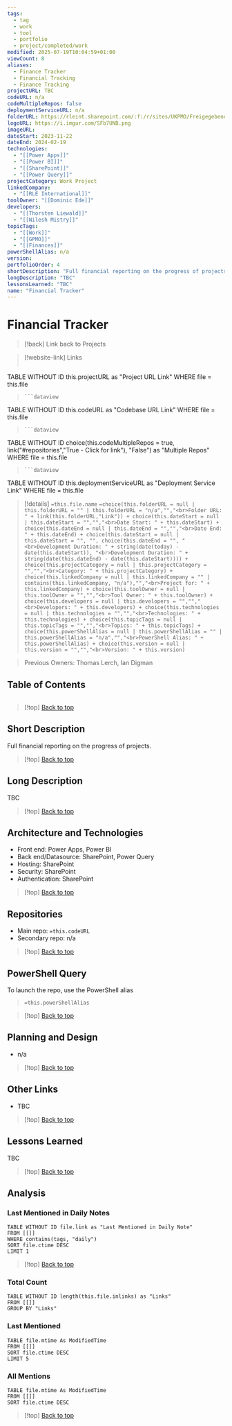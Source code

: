 ```yaml
---
tags:
  - tag
  - work
  - tool
  - portfolio
  - project/completed/work
modified: 2025-07-19T10:04:59+01:00
viewCount: 8
aliases:
  - Finance Tracker
  - Financial Tracking
  - Finance Tracking
projectURL: TBC
codeURL: n/a
codeMultipleRepos: false
deploymentServiceURL: n/a
folderURL: https://rleint.sharepoint.com/:f:/r/sites/UKPMO/Freigegebene%20Dokumente/General/Tools/Financial%20Tracker?csf=1&web=1&e=7tWn8h
logoURL: https://i.imgur.com/SFb7UNB.png
imageURL: 
dateStart: 2023-11-22
dateEnd: 2024-02-19
technologies:
  - "[[Power Apps]]"
  - "[[Power BI]]"
  - "[[SharePoint]]"
  - "[[Power Query]]"
projectCategory: Work Project
linkedCompany:
  - "[[RLE International]]"
toolOwner: "[[Dominic Ede]]"
developers:
  - "[[Thorsten Liewald]]"
  - "[[Nilesh Mistry]]"
topicTags:
  - "[[Work]]"
  - "[[GPMO]]"
  - "[[Finances]]"
powerShellAlias: n/a
version: 
portfolioOrder: 4
shortDescription: "Full financial reporting on the progress of projects."
longDescription: "TBC"
lessonsLearned: "TBC"
name: "Financial Tracker"
---
```


# Financial Tracker

> [!back] Link back to <span class="theme-link">Projects</span>

>[!website-link] Links
> ```dataview
TABLE WITHOUT ID this.projectURL as "Project URL Link"
WHERE file = this.file
>```
>```dataview
TABLE WITHOUT ID this.codeURL as "Codebase URL Link"
WHERE file = this.file
>```
>```dataview
TABLE WITHOUT ID choice(this.codeMultipleRepos = true, link("#repositories","True - Click for link"), "False") as "Multiple Repos"
WHERE file = this.file
>```
>```dataview
TABLE WITHOUT ID this.deploymentServiceURL as "Deployment Service Link"
WHERE file = this.file

>[!details]  `=this.file.name`
>`=choice(this.folderURL = null | this.folderURL = "" | this.folderURL = "n/a","","<br>Folder URL: " + link(this.folderURL,"Link")) + choice(this.dateStart = null | this.dateStart = "","","<br>Date Start: " + this.dateStart) + choice(this.dateEnd = null | this.dateEnd = "","","<br>Date End: " + this.dateEnd) + choice(this.dateStart = null | this.dateStart = "", "", choice(this.dateEnd = "", "<br>Development Duration: " + string(date(today) - date(this.dateStart)), "<br>Development Duration: " + string(date(this.dateEnd) - date(this.dateStart)))) + choice(this.projectCategory = null | this.projectCategory = "","","<br>Category: " + this.projectCategory) + choice(this.linkedCompany = null | this.linkedCompany = "" | contains(this.linkedCompany, "n/a"),"","<br>Project for: " + this.linkedCompany) + choice(this.toolOwner = null | this.toolOwner = "","","<br>Tool Owner: " + this.toolOwner) + choice(this.developers = null | this.developers = "","","<br>Developers: " + this.developers) + choice(this.technologies = null | this.technologies = "","","<br>Technologies: " + this.technologies) + choice(this.topicTags = null | this.topicTags = "","","<br>Topics: " + this.topicTags) + choice(this.powerShellAlias = null | this.powerShellAlias = "" | this.powerShellAlias = "n/a","","<br>PowerShell Alias: " + this.powerShellAlias) + choice(this.version = null | this.version = "","","<br>Version: " + this.version)`

> Previous Owners: <span class="theme-link">Thomas Lerch</span>, <span class="theme-link">Ian Digman</span>

## Table of Contents

```table-of-contents
```

>[!top] [Back to top](#Table%20of%20Contents)

## Short Description

Full financial reporting on the progress of projects.

>[!top] [Back to top](#Table%20of%20Contents)

## Long Description

TBC

>[!top] [Back to top](#Table%20of%20Contents)

## Architecture and Technologies

- Front end: <span class="theme-link">Power Apps</span>, <span class="theme-link">Power BI</span> 
- Back end/Datasource: <span class="theme-link">SharePoint</span>, <span class="theme-link">Power Query</span>
- Hosting: <span class="theme-link">SharePoint</span>
- Security: <span class="theme-link">SharePoint</span>
- Authentication: <span class="theme-link">SharePoint</span>

>[!top] [Back to top](#Table%20of%20Contents)

## Repositories

- Main repo: `=this.codeURL`
- Secondary repo: n/a

>[!top] [Back to top](#Table%20of%20Contents)

## PowerShell Query

To launch the repo, use the <span class="theme-link">PowerShell</span> alias 

> `=this.powerShellAlias`

>[!top] [Back to top](#Table%20of%20Contents)

## Planning and Design

- n/a

>[!top] [Back to top](#Table%20of%20Contents)

## Other Links

- TBC

>[!top] [Back to top](#Table%20of%20Contents)

## Lessons Learned

TBC

>[!top] [Back to top](#Table%20of%20Contents)

## Analysis

### Last Mentioned in Daily Notes

```dataview
TABLE WITHOUT ID file.link as "Last Mentioned in Daily Note"
FROM [[]]
WHERE contains(tags, "daily")
SORT file.ctime DESC
LIMIT 1
```

>[!top] [Back to top](#Table%20of%20Contents)

### Total Count

```dataview
TABLE WITHOUT ID length(this.file.inlinks) as "Links"
FROM [[]]
GROUP BY "Links"
```

### Last Mentioned

```dataview
TABLE file.mtime As ModifiedTime
FROM [[]]
SORT file.ctime DESC
LIMIT 5
```

### All Mentions

```dataview
TABLE file.mtime As ModifiedTime
FROM [[]]
SORT file.ctime DESC
```

>[!top] [Back to top](#Table%20of%20Contents)